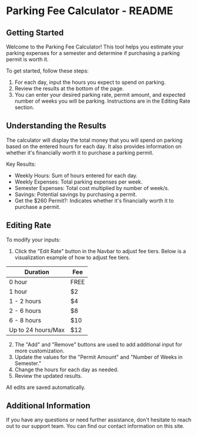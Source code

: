 # Parking Fee Calculator - README

## Getting Started
Welcome to the Parking Fee Calculator! This tool helps you estimate your parking expenses for a semester and determine if purchasing a parking permit is worth it.

To get started, follow these steps:
1. For each day, input the hours you expect to spend on parking.
2. Review the results at the bottom of the page.
3. You can enter your desired parking rate, permit amount, and expected number of weeks you will be parking. Instructions are in the Editing Rate section.

## Understanding the Results
The calculator will display the total money that you will spend on parking based on the entered hours for each day. It also provides information on whether it's financially worth it to purchase a parking permit.

Key Results:
- Weekly Hours: Sum of hours entered for each day.
- Weekly Expenses: Total parking expenses per week.
- Semester Expenses: Total cost multiplied by number of week/s.
- Savings: Potential savings by purchasing a permit.
- Get the $260 Permit?: Indicates whether it's financially worth it to purchase a permit.

## Editing Rate
To modify your inputs:
1. Click the "Edit Rate" button in the Navbar to adjust fee tiers. Below is a visualization example of how to adjust fee tiers.

| Duration | Fee |
| --- | --- |
| 0 hour | FREE |
| 1 hour | $2 |
| 1 - 2 hours | $4 |
| 2 - 6 hours | $8 |
| 6 - 8 hours | $10 |
| Up to 24 hours/Max | $12 |

2. The "Add" and "Remove" buttons are used to add additional input for more customization.
3. Update the values for the "Permit Amount" and "Number of Weeks in Semester."
4. Change the hours for each day as needed.
5. Review the updated results.

All edits are saved automatically.

## Additional Information
If you have any questions or need further assistance, don't hesitate to reach out to our support team. You can find our contact information on this site.
